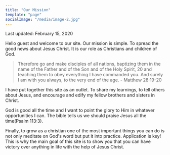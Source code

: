```yaml
---
title: "Our Mission"
template: "page"
socialImage: "/media/image-2.jpg"
---
```


<p>Last updated: February 15, 2020</p>

Hello guest and welcome to our site. 
Our mission is simple. To spread the good news about Jesus Christ. 
It is our role as Christians and children of God. 

<blockquote>
Therefore go and make disciples of all nations, baptizing them in the name of the Father and of the Son and of the Holy Spirit, 20 and teaching them to obey everything I have commanded you. And surely I am with you always, to the very end of the age. - Matthew 28:19-20
</blockquote>

I have put together this site as an outlet. To share my learnings, to tell others about Jesus, and encourage and edify my fellow brothers and sisters in Christ. 

God is good all the time and I want to point the glory to Him in whatever opportunities I can. The bible tells us we should praise Jesus all the time(Psalm 113:3). 

Finally, to grow as a christian one of the most important things you can do is not only meditate on God's word but put it into practice. Application is key! This is why the main goal of this site is to show you that you can have victory over anything in life with the help of Jesus Christ. 


